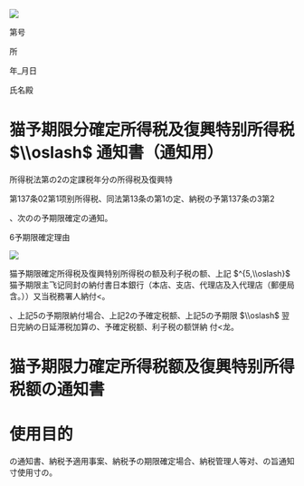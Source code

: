 ![](https://www.nta.go.jp/tmp/ce6d7173-08f5-4081-8407-bf8e93aa8452/images/9172cbf05f1c5b2356a46f0612c43902744b73d36e98e1e526c9d8a56a9fba6b.jpg)

第号

所

年\_月日

氏名殿

# 猫予期限分確定所得税及復興特别所得税 $\\oslash$ 通知書（通知用）

所得税法第の2の定課税年分の所得税及復興特

第137条02第1项别所得税、同法第13条の第1の定、納税の予第137条の3第2

、次のの予期限確定の通知。

6予期限確定理由

![](https://www.nta.go.jp/tmp/ce6d7173-08f5-4081-8407-bf8e93aa8452/images/d6f3d223d3d1f11bd31bc9c66800e05e7c051cf3b585a9ebe7e858b9bed98d3e.jpg)

猫予期限確定所得税及復興特别所得税の额及利子税の额、上記 $^{5,\\oslash}$ 猫予期限主飞记同封の納付書日本銀行（本店、支店、代理店及入代理店（郵便局含。））又当税務署人納付<。

、上記5の予期限納付場合、上記2の予確定税额、上記5の予期限 $\\oslash$ 翌日完納の日延滞税加算の、予確定税额、利子税の额饼納 付<龙。

# 猫予期限力確定所得税额及復興特别所得税额の通知書

# 使用目的

の通知書、納税予適用事案、納税予の期限確定場合、納税管理人等对、の旨通知寸使用寸の。